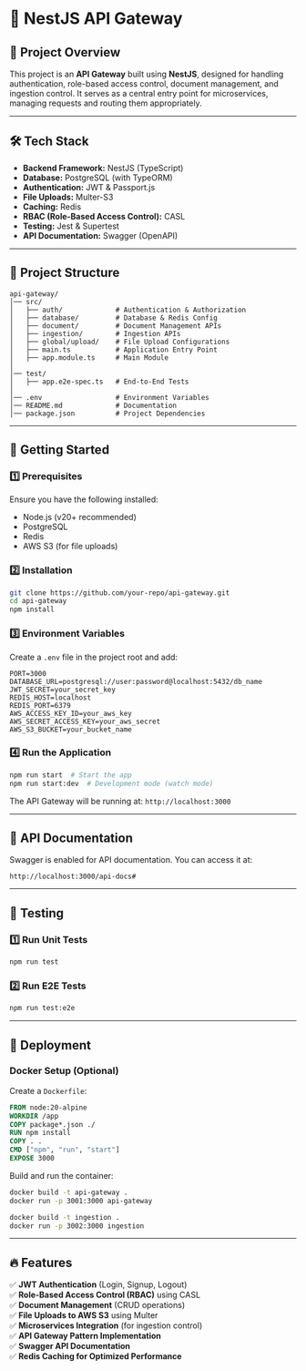 # 🚀 NestJS API Gateway

## 📌 Project Overview
This project is an **API Gateway** built using **NestJS**, designed for handling authentication, role-based access control, document management, and ingestion control. It serves as a central entry point for microservices, managing requests and routing them appropriately.

---

## 🛠️ Tech Stack
- **Backend Framework:** NestJS (TypeScript)
- **Database:** PostgreSQL (with TypeORM)
- **Authentication:** JWT & Passport.js
- **File Uploads:** Multer-S3
- **Caching:** Redis
- **RBAC (Role-Based Access Control):** CASL
- **Testing:** Jest & Supertest
- **API Documentation:** Swagger (OpenAPI)

---

## 📂 Project Structure
```
api-gateway/
│── src/
│   ├── auth/             # Authentication & Authorization
│   ├── database/         # Database & Redis Config
│   ├── document/         # Document Management APIs
│   ├── ingestion/        # Ingestion APIs
│   ├── global/upload/    # File Upload Configurations
│   ├── main.ts           # Application Entry Point
│   ├── app.module.ts     # Main Module
│
│── test/
│   ├── app.e2e-spec.ts   # End-to-End Tests
│
│── .env                  # Environment Variables
│── README.md             # Documentation
│── package.json          # Project Dependencies
```

---

## 🚀 Getting Started
### 1️⃣ Prerequisites
Ensure you have the following installed:
- Node.js (v20+ recommended)
- PostgreSQL
- Redis
- AWS S3 (for file uploads)

### 2️⃣ Installation
```bash
git clone https://github.com/your-repo/api-gateway.git
cd api-gateway
npm install
```

### 3️⃣ Environment Variables
Create a `.env` file in the project root and add:
```env
PORT=3000
DATABASE_URL=postgresql://user:password@localhost:5432/db_name
JWT_SECRET=your_secret_key
REDIS_HOST=localhost
REDIS_PORT=6379
AWS_ACCESS_KEY_ID=your_aws_key
AWS_SECRET_ACCESS_KEY=your_aws_secret
AWS_S3_BUCKET=your_bucket_name
```

### 4️⃣ Run the Application
```bash
npm run start  # Start the app
npm run start:dev  # Development mode (watch mode)
```
The API Gateway will be running at: `http://localhost:3000`

---

## 🔹 API Documentation
Swagger is enabled for API documentation. You can access it at:
```
http://localhost:3000/api-docs#
```

---

## 🧪 Testing
### 1️⃣ Run Unit Tests
```bash
npm run test
```
### 2️⃣ Run E2E Tests
```bash
npm run test:e2e
```

---

## 🚀 Deployment
### Docker Setup (Optional)
Create a `Dockerfile`:
```dockerfile
FROM node:20-alpine
WORKDIR /app
COPY package*.json ./
RUN npm install
COPY . .
CMD ["npm", "run", "start"]
EXPOSE 3000
```
Build and run the container:
```bash
docker build -t api-gateway .
docker run -p 3001:3000 api-gateway

docker build -t ingestion .
docker run -p 3002:3000 ingestion
```

---

## 🔥 Features
✅ **JWT Authentication** (Login, Signup, Logout)  
✅ **Role-Based Access Control (RBAC)** using CASL  
✅ **Document Management** (CRUD operations)  
✅ **File Uploads to AWS S3** using Multer  
✅ **Microservices Integration** (for ingestion control)  
✅ **API Gateway Pattern Implementation**  
✅ **Swagger API Documentation**  
✅ **Redis Caching for Optimized Performance**  



